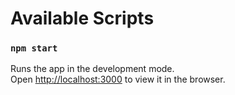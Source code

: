

# Available Scripts



### `npm start`

Runs the app in the development mode.<br />
Open [http://localhost:3000](http://localhost:3000) to view it in the browser.




